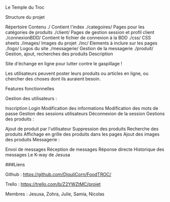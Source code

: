 Le Temple du Troc

Structure du projet

Répertoire    Contenu
./    Contient l'index
./categoires/    Pages pour les catégories de produits
./client/    Pages de gestion session et profil client
./connexionBDD/    Contient le fichier de connexion à la BDD
./css/    CSS sheets
./images/    Images du projet
./inc/    Elements à inclure sur les pages
./logo/    Logos du site
./messagerie/    Gestion de la messagerie
./produit/    Gestion, ajout, recherches des produits
Description

Site d'échange en ligne pour lutter contre le gaspillage !

Les utilisateurs peuvent poster leurs produits ou articles en ligne, ou chercher des choses dont ils auraient besoin.

Features fonctionnelles

Gestion des utilisateurs :

Inscription
Login
Modification des informations
Modification des mots de passe
Gestion des sessions utilisateurs
Déconnexion de la session
Gestions des produits :

Ajout de produit par l'utilisateur
Suppression des produits
Recherche des produits
Affichage en grille des produits dans les pages
Ajout des images des produits
Messagerie :

Envoi de messages
Réception de messages
Réponse directe
Historique des messages
Le K-way de Jesusa

###Liens

Github : https://github.com/DjouliCorn/FoodTROC/

Trello : https://trello.com/b/Z2YWZtMC/projet

Membres : Jesusa, Zohra, Julie, Samia, Nicolas